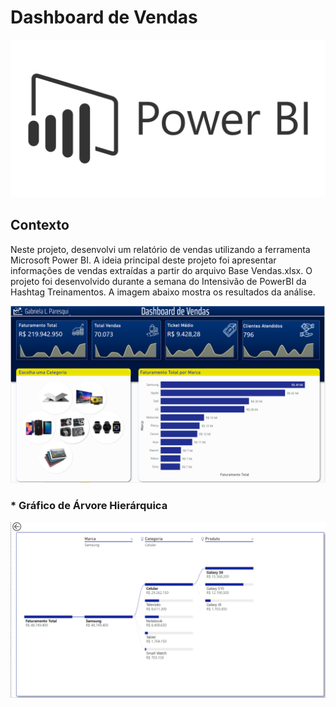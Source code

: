 # Dashboard de Vendas

<p align="center"><img src="Images/img_powerBI.png" ></p>

## Contexto
Neste projeto, desenvolvi um relatório de vendas utilizando a ferramenta Microsoft Power BI. A ideia principal deste projeto foi apresentar informações de vendas extraídas a partir do arquivo Base Vendas.xlsx. O projeto foi desenvolvido durante a semana do Intensivão de PowerBI da Hashtag Treinamentos. A imagem abaixo mostra os resultados da análise.

<p align="left"><img src="Images/img.png" ></p>

### * Gráfico de Árvore Hierárquica
<p align="center"><img src="Images/img02.png" ></p>
